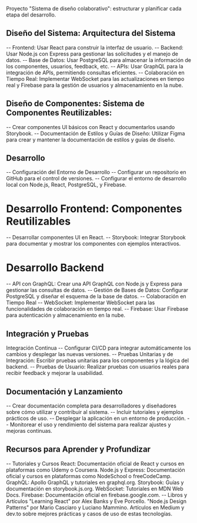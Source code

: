 Proyecto "Sistema de diseño colaborativo": estructurar y planificar cada etapa del desarrollo.

## Diseño del Sistema: Arquitectura del Sistema
-- Frontend: Usar React para construir la interfaz de usuario.
-- Backend: Usar Node.js con Express para gestionar las solicitudes y el manejo de datos.
-- Base de Datos: Usar PostgreSQL para almacenar la información de los componentes, usuarios, feedback, etc.
-- APIs: Usar GraphQL para la integración de APIs, permitiendo consultas eficientes.
-- Colaboración en Tiempo Real: Implementar WebSocket para las actualizaciones en tiempo real y Firebase para la gestión de usuarios y almacenamiento en la nube.
## Diseño de Componentes: Sistema de Componentes Reutilizables: 
-- Crear componentes UI básicos con React y documentarlos usando Storybook.
-- Documentación de Estilos y Guías de Diseño: Utilizar Figma para crear y mantener la documentación de estilos y guías de diseño.
## Desarrollo
-- Configuración del Entorno de Desarrollo
-- Configurar un repositorio en GitHub para el control de versiones.
-- Configurar el entorno de desarrollo local con Node.js, React, PostgreSQL, y Firebase.
# Desarrollo Frontend: Componentes Reutilizables
-- Desarrollar componentes UI en React.
-- Storybook: Integrar Storybook para documentar y mostrar los componentes con ejemplos interactivos.
# Desarrollo Backend
-- API con GraphQL: Crear una API GraphQL con Node.js y Express para gestionar las consultas de datos.
-- Gestión de Bases de Datos: Configurar PostgreSQL y diseñar el esquema de la base de datos.
-- Colaboración en Tiempo Real
-- WebSocket: Implementar WebSocket para las funcionalidades de colaboración en tiempo real.
-- Firebase: Usar Firebase para autenticación y almacenamiento en la nube.
## Integración y Pruebas
Integración Continua
-- Configurar CI/CD para integrar automáticamente los cambios y desplegar las nuevas versiones.
-- Pruebas Unitarias y de Integración: Escribir pruebas unitarias para los componentes y la lógica del backend.
-- Pruebas de Usuario: Realizar pruebas con usuarios reales para recibir feedback y mejorar la usabilidad.
## Documentación y Lanzamiento
-- Crear documentación completa para desarrolladores y diseñadores sobre cómo utilizar y contribuir al sistema.
-- Incluir tutoriales y ejemplos prácticos de uso.
-- Desplegar la aplicación en un entorno de producción.
-- Monitorear el uso y rendimiento del sistema para realizar ajustes y mejoras continuas.
## Recursos para Aprender y Profundizar
-- Tutoriales y Cursos
React: Documentación oficial de React y cursos en plataformas como Udemy o Coursera.
Node.js y Express: Documentación oficial y cursos en plataformas como NodeSchool o freeCodeCamp.
GraphQL: Apollo GraphQL y tutoriales en graphql.org.
Storybook: Guías y documentación en storybook.js.org.
WebSocket: Tutoriales en MDN Web Docs.
Firebase: Documentación oficial en firebase.google.com.
-- Libros y Artículos
"Learning React" por Alex Banks y Eve Porcello.
"Node.js Design Patterns" por Mario Casciaro y Luciano Mammino.
Artículos en Medium y dev.to sobre mejores prácticas y casos de uso de estas tecnologías.


